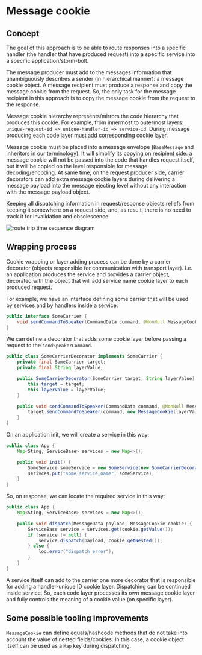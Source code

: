 # Message cookie

## Concept
The goal of this approach is to be able to route responses into a specific handler (the handler that have produced request)
into a specific service into a specific application/storm-bolt.

The message producer must add to the messages information that unambiguously describes a sender (in hierarchical manner): 
a message cookie object. A message recipient must produce a response and copy the message cookie from the request. So, the only 
task for the message recipient in this approach is to copy the message cookie from the request to the response.

Message cookie hierarchy represents/mirrors the code hierarchy that produces this cookie. For example, from innermost to 
outermost layers: `unique-request-id => unique-handler-id => service-id`. During message producing each code layer must
add corresponding cookie layer.

Message cookie must be placed into a message envelope (`BaseMessage` and inheritors in our terminology). It will simplify
its copying on recipient side: a message cookie will not be passed into the code that handles request itself, but it will be copied on the 
level responsible for message decoding/encoding. At same time, on the request producer side, carrier decorators can add
extra message cookie layers during delivering a message payload into the message ejecting level without any interaction with
the message payload object.

Keeping all dispatching information in request/response objects reliefs from keeping it somewhere on a request side, and, as result,
there is no need to track it for invalidation and obsolescence.

![route trip time sequence diagram](message-round-trip.png)

## Wrapping process

Cookie wrapping or layer adding process can be done by a carrier decorator (objects responsible for communication with transport layer). 
I.e. an application produces the service and provides a carrier object, decorated with the object that will add service
name cookie layer to each produced request.

For example, we have an interface defining some carrier that will be used by services and by handlers inside a service:

```java
public interface SomeCarrier {
    void sendCommandToSpeaker(CommandData command, @NonNull MessageCookie cookie);
}
```

We can define a decorator that adds some cookie layer before passing a request to the `sendSpeakerCommand`.

```java
public class SomeCarrierDecorator implements SomeCarrier {
    private final SomeCarrier target;
    private final String layerValue;

    public SomeCarrierDecorator(SomeCarrier target, String layerValue) {
        this.target = target;
        this.layerValue = layerValue;
    }

    public void sendCommandToSpeaker(CommandData command, @NonNull MessageCookie cookie) {
        target.sendCommandToSpeaker(command, new MessageCookie(layerValue, cookie));
    }
}
```

On an application init, we will create a service in this way:

```java
public class App {
    Map<Sting, ServiceBase> services = new Map<>();

    public void init() {
        SomeService someService = new SomeService(new SomeCarrierDecorator(carrier, "some_service_name"));
        serivces.put("some_service_name", someService);
    }
}
```

So, on response, we can locate the required service in this way: 

```java
public class App {
    Map<Sting, ServiceBase> services = new Map<>();

    public void dispatch(MessageData payload, MessageCookie cookie) {
        ServiceBase service = services.get(cookie.getValue());
        if (service != null) {
            service.dispatch(payload, cookie.getNested());
        } else {
            log.error("dispatch error");
        }
    }
}
```

A service itself can add to the carrier one more decorator that is responsible for adding a handler-unique ID cookie layer. 
Dispatching can be continued inside service. So, each code layer processes its own message cookie layer and fully controls
the meaning of a cookie value (on specific layer).

## Some possible tooling improvements

`MessageCookie` can define equals/hashcode methods that do not take into account the value of nested fields/cookies. In this case,
a cookie object itself can be used as a `Map` key during dispatching.
